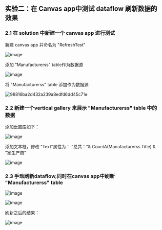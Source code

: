 ## 实验二：在 Canvas app中测试 dataflow 刷新数据的效果
### 2.1 在 solution 中新建一个 canvas app 进行测试

新建 canvas app 并命名为 "RefreshTest"

![image](https://user-images.githubusercontent.com/34478391/203124521-8ca8f441-3108-47d9-8158-6d4a110f6595.png)

添加 "Manufacturerss" table作为数据源

![image](https://user-images.githubusercontent.com/34478391/203125211-2f3ee06f-3c3a-43fa-a255-d8236077a9f8.png)

将 "Manufacturerss" table 添加作为数据源

![98816ba2d432a239a8edfd6dd45c71e](https://user-images.githubusercontent.com/34478391/203129535-bb1b4489-0ac1-4d0d-aca2-efce7783140e.jpg)

### 2.2 新建一个vertical gallery 来展示 "Manufacturerss" table 中的数据

添加垂直库如下：

![image](https://user-images.githubusercontent.com/34478391/203139316-e115d08c-57ce-4534-8df9-29f9d4b96027.png)

添加文本框，修改 "Text"属性为： "总共："& CountA(Manufacturerss.Title) & "家生产商"

![image](https://user-images.githubusercontent.com/34478391/203139641-138c6b63-4759-4e60-b381-b100d5d0f657.png)

### 2.3 手动刷新dataflow,同时在canvas app中刷新 "Manufacturerss" table

![image](https://user-images.githubusercontent.com/34478391/203139964-d7227001-cec5-4f41-aea0-6617cd24f4c0.png)

![image](https://user-images.githubusercontent.com/34478391/203140074-d9fa004d-392e-4d75-80d8-848286c78edd.png)

刷新之后的结果：

![image](https://user-images.githubusercontent.com/34478391/203140289-239db7b3-863c-42ab-b389-7707eb529cb3.png)


